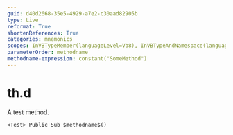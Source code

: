 ```yaml
---
guid: d40d2668-35e5-4929-a7e2-c30aad82905b
type: Live
reformat: True
shortenReferences: True
categories: mnemonics
scopes: InVBTypeMember(languageLevel=Vb8), InVBTypeAndNamespace(languageLevel=Vb8)
parameterOrder: methodname
methodname-expression: constant("SomeMethod")
---
```


# th.d

A test method.

```
<Test> Public Sub $methodname$()
```

